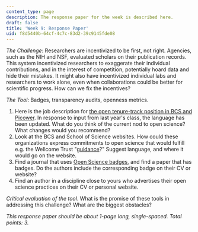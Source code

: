 ```yaml
---
content_type: page
description: The response paper for the week is described here.
draft: false
title: 'Week 9: Response Paper'
uid: f8d5440b-64cf-4c7c-83d2-39c9145fde08
---
```

*The Challenge*: Researchers are incentivized to be first, not right. Agencies, such as the NIH and NSF, evaluated scholars on their publication records. This system incentivized researchers to exaggerate their individual contributions, and in the interest of competition, potentially hoard data and hide their mistakes. It might also have incentivized individual labs and researchers to work alone, even when collaborations could be better for scientific progress. How can we fix the incentives?

*The Tool*: Badges, transparency audits, openness metrics.

1. Here is the job description for [the open tenure-track position in BCS and Picower](https://academicjobsonline.org/ajo/jobs/22653). In response to input from last year's class, the language has been updated. What do you think of the current nod to open science? What changes would you recommend?
2. Look at the BCS and School of Science websites. How could these organizations express commitments to open science that would fulfill e.g. the Wellcome Trust "[guidance](https://wellcome.org/grant-funding/guidance/open-access-guidance/research-organisations-how-implement-responsible-and-fair-approaches-research)?" Suggest language, and where it would go on the website. 
3. Find a journal that uses [Open Science badges](https://www.cos.io/initiatives/badges), and find a paper that has badges. Do the authors include the corresponding badge on their CV or website? 
4. Find an author in a discipline close to yours who advertises their open science practices on their CV or personal website. 

*Critical evaluation of the tool*. What is the promise of these tools in addressing this challenge? What are the biggest obstacles?

*This response paper should be about 1-page long, single-spaced. Total points: 3.*